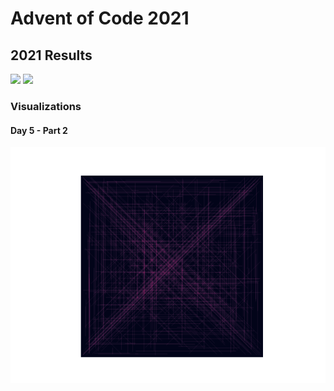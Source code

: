 # Advent of Code 2021
## 2021 Results
![](https://img.shields.io/badge/day%20📅-5-blue)
![](https://img.shields.io/badge/stars%20⭐-10-yellow)

### Visualizations
#### Day 5 - Part 2
![](https://github.com/flomero/AoC/blob/main/2021/5/img.png?raw=true)
